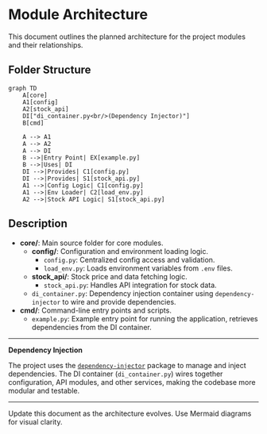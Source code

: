 # Module Architecture

This document outlines the planned architecture for the project modules and their relationships.

## Folder Structure

```mermaid
graph TD
    A[core]
    A1[config]
    A2[stock_api]
    DI["di_container.py<br/>(Dependency Injector)"]
    B[cmd]
    
    A --> A1
    A --> A2
    A --> DI
    B -->|Entry Point| EX[example.py]
    B -->|Uses| DI
    DI -->|Provides| C1[config.py]
    DI -->|Provides| S1[stock_api.py]
    A1 -->|Config Logic| C1[config.py]
    A1 -->|Env Loader| C2[load_env.py]
    A2 -->|Stock API Logic| S1[stock_api.py]
```

## Description


- **core/**: Main source folder for core modules.
  - **config/**: Configuration and environment loading logic.
    - `config.py`: Centralized config access and validation.
    - `load_env.py`: Loads environment variables from `.env` files.
  - **stock_api/**: Stock price and data fetching logic.
    - `stock_api.py`: Handles API integration for stock data.
  - `di_container.py`: Dependency injection container using `dependency-injector` to wire and provide dependencies.
- **cmd/**: Command-line entry points and scripts.
  - `example.py`: Example entry point for running the application, retrieves dependencies from the DI container.

---
**Dependency Injection**

The project uses the [`dependency-injector`](https://python-dependency-injector.ets-labs.org/) package to manage and inject dependencies. The DI container (`di_container.py`) wires together configuration, API modules, and other services, making the codebase more modular and testable.

---
Update this document as the architecture evolves. Use Mermaid diagrams for visual clarity.
